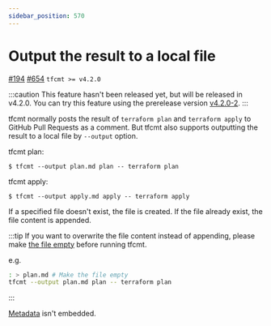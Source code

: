 ```yaml
---
sidebar_position: 570
---
```


# Output the result to a local file

[#194](https://github.com/suzuki-shunsuke/tfcmt/issues/194) [#654](https://github.com/suzuki-shunsuke/tfcmt/pull/654) `tfcmt >= v4.2.0`

:::caution
This feature hasn't been released yet, but will be released in v4.2.0.
You can try this feature using the prerelease version [v4.2.0-2](https://github.com/suzuki-shunsuke/tfcmt/releases/tag/v4.2.0-2).
:::

tfcmt normally posts the result of `terraform plan` and `terraform apply` to GitHub Pull Requests as a comment.
But tfcmt also supports outputting the result to a local file by `--output` option.

tfcmt plan:

```console
$ tfcmt --output plan.md plan -- terraform plan
```

tfcmt apply:

```console
$ tfcmt --output apply.md apply -- terraform apply
```

If a specified file doesn't exist, the file is created.
If the file already exist, the file content is appended.

:::tip
If you want to overwrite the file content instead of appending, please make [the file empty](https://www.tecmint.com/empty-delete-file-content-linux/) before running tfcmt.

e.g.

```sh
: > plan.md # Make the file empty
tfcmt --output plan.md plan -- terraform plan
```
:::

[Metadata](embedded-metadata.md) isn't embedded.
